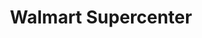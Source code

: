 ---
title: "Walmart Supercenter"
url: /dalton/walmart-supercenter-east-walnut-avenue/
shop: Supermarkt
---